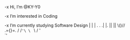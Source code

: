 -x  Hi, I’m @KY-Y0 

-x  I’m interested in Coding

-x  I’m currently studying Software Design 
       |
       |
       |
      .  .
     .|  |.
     ||  ||
     \\()//     
     .={}=. 
    / /`'\ \
    ` \  / '   
    `'

